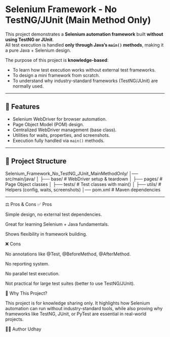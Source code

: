 # Selenium Framework - No TestNG/JUnit (Main Method Only)

This project demonstrates a **Selenium automation framework** built **without using TestNG or JUnit**.  
All test execution is handled **only through Java’s `main()` methods**, making it a pure Java + Selenium design.  

The purpose of this project is **knowledge-based**:  
- To learn how test execution works without external test frameworks.  
- To design a mini framework from scratch.  
- To understand why industry-standard frameworks (TestNG/JUnit) are normally used.  

---

## 🚀 Features
- Selenium WebDriver for browser automation.  
- Page Object Model (POM) design.  
- Centralized WebDriver management (base class).  
- Utilities for waits, properties, and screenshots.  
- Execution fully handled via `main()` methods.  

---

## 📂 Project Structure
Selenium_Framework_No_TestNG_JUnit_MainMethodOnly/
│── src/main/java/
│ ├── base/ # WebDriver setup & teardown
│ ├── pages/ # Page Object classes
│ ├── tests/ # Test classes with main()
│ ├── utils/ # Helpers (config, waits, screenshots)
│── pom.xml # Maven dependencies

---
⚖️ Pros & Cons
✅ Pros

Simple design, no external test dependencies.

Great for learning Selenium + Java fundamentals.

Shows flexibility in framework building.

❌ Cons

No annotations like @Test, @BeforeMethod, @AfterMethod.

No reporting system.

No parallel test execution.

Not practical for large test suites (better to use TestNG/JUnit).

🎯 Why This Project?

This project is for knowledge sharing only.
It highlights how Selenium automation can run without industry-standard tools, 
while also proving why frameworks like TestNG, JUnit, or PyTest are essential in real-world projects.

🧑‍💻 Author
Udhay
